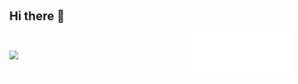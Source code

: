## Hi there 👋

<!--
**yuudada77/yuudada77** is a ✨ _special_ ✨ repository because its `README.md` (this file) appears on your GitHub profile.

Here are some ideas to get you started:

- 🔭 I’m currently working on ...
- 🌱 I’m currently learning ...
- 👯 I’m looking to collaborate on ...
- 🤔 I’m looking for help with ...
- 💬 Ask me about ...
- 📫 How to reach me: ...
- 😄 Pronouns: ...
- ⚡ Fun fact: ...
-->

<!--
![JIE YU's GitHub stats](https://github-readme-stats.vercel.app/api?username=yuudada77&show_icons=true&theme=moltack)
<p align="center"><img src="/iso-calender-halfyear.svg" alt="Metrics" width="50%"></p>
-->

<div style="display: flex; justify-content: space-between; align-items: center; width: 100%;">
  <img src="https://github-readme-stats.vercel.app/api/top-langs/?username=yuudada77&show_icons=true&layout=donut&theme=vue" style="width: 30%; text-align: left;">
  <img src="/iso-calender-halfyear.svg" alt="Metrics" style="width: 35%; text-align: right;">
</div>


